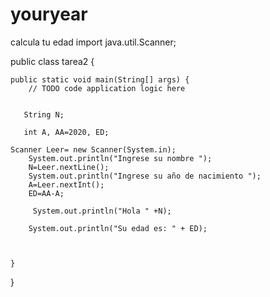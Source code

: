 # youryear
calcula tu edad
import java.util.Scanner;

public class tarea2 {
	
	public static void main(String[] args) {
        // TODO code application logic here


       String N;
          
       int A, AA=2020, ED;
       
	Scanner Leer= new Scanner(System.in);
        System.out.println("Ingrese su nombre ");
        N=Leer.nextLine();
        System.out.println("Ingrese su año de nacimiento ");
        A=Leer.nextInt();
        ED=AA-A;
                
         System.out.println("Hola " +N);
        
        System.out.println("Su edad es: " + ED);
        
       
        
    }
}
